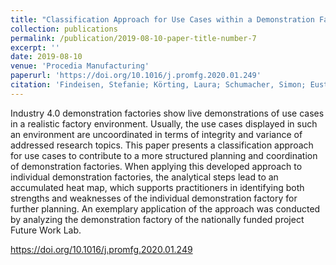 ```yaml
---
title: "Classification Approach for Use Cases within a Demonstration Factory Environment"
collection: publications
permalink: /publication/2019-08-10-paper-title-number-7
excerpt: ''
date: 2019-08-10
venue: 'Procedia Manufacturing'
paperurl: 'https://doi.org/10.1016/j.promfg.2020.01.249'
citation: 'Findeisen, Stefanie; Körting, Laura; Schumacher, Simon; Eusterwiemann, Tobias; Hämmerle, Moritz; Pokorni, Bastian. 2019 (2019). &quot;Classification Approach for Use Cases within a Demonstration Factory Environment&quot; <i>Procedia Manufacturing</i>.(39), p. 106-116.'
---
```

Industry 4.0 demonstration factories show live demonstrations of use cases in a realistic factory environment. Usually, the use cases displayed in such an environment are uncoordinated in terms of integrity and variance of addressed research topics. This paper presents a classification approach for use cases to contribute to a more structured planning and coordination of demonstration factories. When applying this developed approach to individual demonstration factories, the analytical steps lead to an accumulated heat map, which supports practitioners in identifying both strengths and weaknesses of the individual demonstration factory for further planning. An exemplary application of the approach was conducted by analyzing the demonstration factory of the nationally funded project Future Work Lab.

https://doi.org/10.1016/j.promfg.2020.01.249
